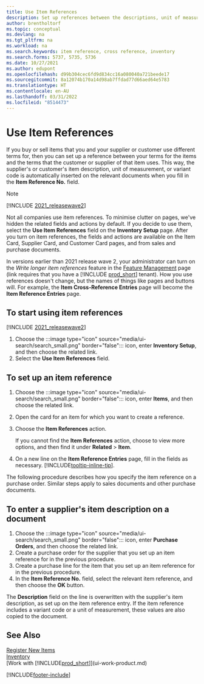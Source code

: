 ```yaml
---
title: Use Item References
description: Set up references between the descriptions, unit of measurements, and variants that you and your supplier or customer use for an item.
author: brentholtorf
ms.topic: conceptual
ms.devlang: na
ms.tgt_pltfrm: na
ms.workload: na
ms.search.keywords: item reference, cross reference, inventory
ms.search.forms: 5737, 5735, 5736
ms.date: 10/27/2021
ms.author: edupont
ms.openlocfilehash: d99b304cec6fd9d834cc16a080040a721beede17
ms.sourcegitcommit: 8a12074b170a14d98ab7ffdad77d66aed64e5783
ms.translationtype: HT
ms.contentlocale: en-AU
ms.lasthandoff: 03/31/2022
ms.locfileid: "8514473"
---
```

# <a name="use-item-references"></a>Use Item References

If you buy or sell items that you and your supplier or customer use different terms for, then you can set up a reference between your terms for the items and the terms that the customer or supplier of that item uses. This way, the supplier's or customer's item description, unit of measurement, or variant code is automatically inserted on the relevant documents when you fill in the **Item Reference No.** field.  

> [!NOTE]
> [!INCLUDE [2021_releasewave2](includes/2021_releasewave2.md)]
>
> Not all companies use item references. To minimise clutter on pages, we've hidden the related fields and actions by default. If you decide to use them, select the **Use Item References** field on the **Inventory Setup** page. After you turn on item references, the fields and actions are available on the Item Card, Supplier Card, and Customer Card pages, and from sales and purchase documents.
>
> In versions earlier than 2021 release wave 2, your administrator can turn on the *Write longer item references* feature in the [Feature Management](https://businesscentral.dynamics.com/?page=2610) page (link requires that you have a [!INCLUDE [prod_short](includes/prod_short.md)] tenant). How you use references doesn't change, but the names of things like pages and buttons will. For example, the **Item Cross-Reference Entries** page will become the **Item Reference Entries** page.

## <a name="to-start-using-item-references"></a>To start using item references

[!INCLUDE [2021_releasewave2](includes/2021_releasewave2.md)]

1. Choose the :::image type="icon" source="media/ui-search/search_small.png" border="false"::: icon, enter **Inventory Setup**, and then choose the related link.
2. Select the **Use Item References** field.

## <a name="to-set-up-an-item-reference"></a>To set up an item reference

1. Choose the :::image type="icon" source="media/ui-search/search_small.png" border="false"::: icon, enter **Items**, and then choose the related link.
2. Open the card for an item for which you want to create a reference.
3. Choose the **Item References** action.

     If you cannot find the **Item References** action, choose to view more options, and then find it under **Related** > **Item**.
  
4. On a new line on the **Item Reference Entries** page, fill in the fields as necessary. [!INCLUDE[tooltip-inline-tip](includes/tooltip-inline-tip_md.md)].

The following procedure describes how you specify the item reference on a purchase order. Similar steps apply to sales documents and other purchase documents.  

## <a name="to-enter-a-vendors-item-description-on-a-document"></a>To enter a supplier's item description on a document

1. Choose the :::image type="icon" source="media/ui-search/search_small.png" border="false"::: icon, enter **Purchase Orders**, and then choose the related link.
2. Create a purchase order for the supplier that you set up an item reference for in the previous procedure.
3. Create a purchase line for the item that you set up an item reference for in the previous procedure.
4. In the **Item Reference No.** field, select the relevant item reference, and then choose the **OK** button.

The **Description** field on the line is overwritten with the supplier's item description, as set up on the item reference entry. If the item reference includes a variant code or a unit of measurement, these values are also copied to the document.  

## <a name="see-also"></a>See Also

[Register New Items](inventory-how-register-new-items.md)  
[Inventory](inventory-manage-inventory.md)  
[Work with [!INCLUDE[prod_short](includes/prod_short.md)]](ui-work-product.md)


[!INCLUDE[footer-include](includes/footer-banner.md)]